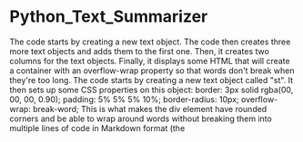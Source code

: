 # Python_Text_Summarizer
The code starts by creating a new text object. The code then creates three more text objects and adds them to the first one. Then, it creates two columns for the text objects. Finally, it displays some HTML that will create a container with an overflow-wrap property so that words don't break when they're too long. The code starts by creating a new text object called "st". It then sets up some CSS properties on this object: border: 3px solid rgba(00, 00, 00, 0.90); padding: 5% 5% 5% 10%; border-radius: 10px; overflow-wrap: break-word; This is what makes the div element have rounded corners and be able to wrap around words without breaking them into multiple lines of code in Markdown format (the <style> tag). Next comes the line col1 = st.columns(2) which tells Python how many columns there are in this document before displaying any content in those columns (col1 and col2). Next comes st.markdown("""<style>div[data-testid="metric-container"] {border: 3px solid rgba(00, 00, 00, 0.

The code creates a div with the class "metric-container" and sets its border to be 3px wide, 5% thick, 10px radius. It also adds padding of 5% on all sides. The overflow-wrap property is set to break-word so that text will wrap around the container. The code above has two columns, col1 and col2 which are created by st.columns(2).
